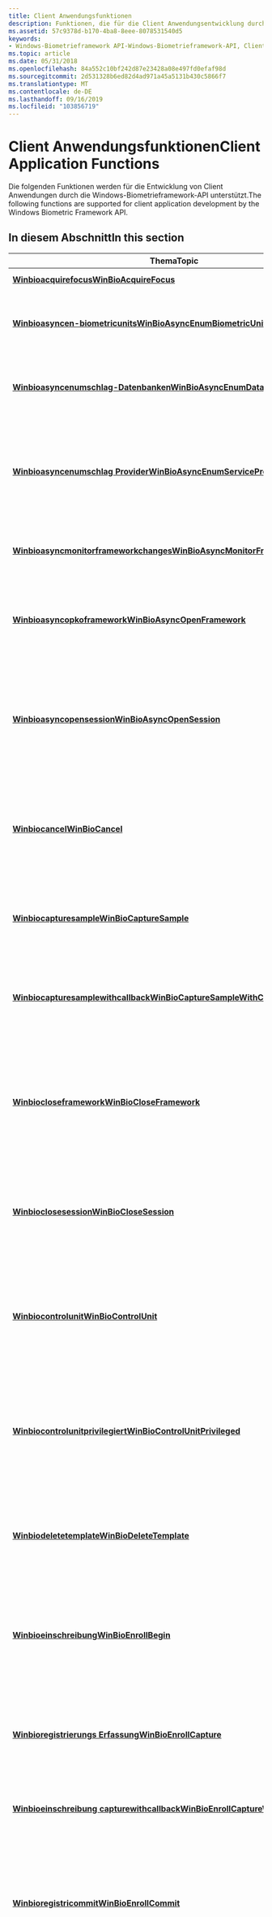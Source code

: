 ```yaml
---
title: Client Anwendungsfunktionen
description: Funktionen, die für die Client Anwendungsentwicklung durch die Windows-Biometrieframework-API unterstützt werden
ms.assetid: 57c9378d-b170-4ba8-8eee-8078531540d5
keywords:
- Windows-Biometrieframework API-Windows-Biometrieframework-API, Client Anwendungsfunktionen
ms.topic: article
ms.date: 05/31/2018
ms.openlocfilehash: 84a552c10bf242d87e23428a08e497fd0efaf98d
ms.sourcegitcommit: 2d531328b6ed82d4ad971a45a5131b430c5866f7
ms.translationtype: MT
ms.contentlocale: de-DE
ms.lasthandoff: 09/16/2019
ms.locfileid: "103856719"
---
```

# <a name="client-application-functions"></a><span data-ttu-id="5427d-104">Client Anwendungsfunktionen</span><span class="sxs-lookup"><span data-stu-id="5427d-104">Client Application Functions</span></span>

<span data-ttu-id="5427d-105">Die folgenden Funktionen werden für die Entwicklung von Client Anwendungen durch die Windows-Biometrieframework-API unterstützt.</span><span class="sxs-lookup"><span data-stu-id="5427d-105">The following functions are supported for client application development by the Windows Biometric Framework API.</span></span>

## <a name="in-this-section"></a><span data-ttu-id="5427d-106">In diesem Abschnitt</span><span class="sxs-lookup"><span data-stu-id="5427d-106">In this section</span></span>



| <span data-ttu-id="5427d-107">Thema</span><span class="sxs-lookup"><span data-stu-id="5427d-107">Topic</span></span>                                                                                       | <span data-ttu-id="5427d-108">BESCHREIBUNG</span><span class="sxs-lookup"><span data-stu-id="5427d-108">Description</span></span>                                                                                                                                                                                                                              |
|---------------------------------------------------------------------------------------------|------------------------------------------------------------------------------------------------------------------------------------------------------------------------------------------------------------------------------------------|
| [<span data-ttu-id="5427d-109">**Winbioacquirefocus**</span><span class="sxs-lookup"><span data-stu-id="5427d-109">**WinBioAcquireFocus**</span></span>](/windows/desktop/api/Winbio/nf-winbio-winbioacquirefocus)<br/>                                 | <span data-ttu-id="5427d-110">Ruft den Fenster Fokus ab.</span><span class="sxs-lookup"><span data-stu-id="5427d-110">Acquires window focus.</span></span><br/>                                                                                                                                                                                                        |
| [<span data-ttu-id="5427d-111">**Winbioasyncen-biometricunits**</span><span class="sxs-lookup"><span data-stu-id="5427d-111">**WinBioAsyncEnumBiometricUnits**</span></span>](/windows/desktop/api/Winbio/nf-winbio-winbioasyncenumbiometricunits)<br/>           | <span data-ttu-id="5427d-112">Listet alle angeschlossenen biometrischen Einheiten, die dem Eingabe faktertyp entsprechen, asynchron auf.</span><span class="sxs-lookup"><span data-stu-id="5427d-112">Asynchronously enumerates all attached biometric units that match the input factor type.</span></span><br/>                                                                                                                                      |
| [<span data-ttu-id="5427d-113">**Winbioasyncenumschlag-Datenbanken**</span><span class="sxs-lookup"><span data-stu-id="5427d-113">**WinBioAsyncEnumDatabases**</span></span>](/windows/desktop/api/Winbio/nf-winbio-winbioasyncenumdatabases)<br/>                     | <span data-ttu-id="5427d-114">Listet asynchron alle registrierten Datenbanken auf, die einem angegebenen Typ entsprechen.</span><span class="sxs-lookup"><span data-stu-id="5427d-114">Asynchronously enumerates all registered databases that match a specified type.</span></span><br/>                                                                                                                                               |
| [<span data-ttu-id="5427d-115">**Winbioasyncenumschlag Provider**</span><span class="sxs-lookup"><span data-stu-id="5427d-115">**WinBioAsyncEnumServiceProviders**</span></span>](/windows/desktop/api/Winbio/nf-winbio-winbioasyncenumserviceproviders)<br/>       | <span data-ttu-id="5427d-116">Gibt asynchron Informationen zu installierten biometrischen Dienstanbietern zurück.</span><span class="sxs-lookup"><span data-stu-id="5427d-116">Asynchronously returns information about installed biometric service providers.</span></span> <span data-ttu-id="5427d-117">Beginnend mit Windows 10, Build 1607, ist diese Funktion für die Verwendung mit einem mobilen Image verfügbar.</span><span class="sxs-lookup"><span data-stu-id="5427d-117">Starting with Windows 10, build 1607, this function is available to use with a mobile image.</span></span><br/>                                                  |
| [<span data-ttu-id="5427d-118">**Winbioasyncmonitorframeworkchanges**</span><span class="sxs-lookup"><span data-stu-id="5427d-118">**WinBioAsyncMonitorFrameworkChanges**</span></span>](/windows/desktop/api/Winbio/nf-winbio-winbioasyncmonitorframeworkchanges)<br/> | <span data-ttu-id="5427d-119">Startet einen asynchronen Monitor der Änderungen am biometrischen Framework.</span><span class="sxs-lookup"><span data-stu-id="5427d-119">Starts an asynchronous monitor of changes to the biometric framework.</span></span><br/>                                                                                                                                                         |
| [<span data-ttu-id="5427d-120">**Winbioasyncopkoframework**</span><span class="sxs-lookup"><span data-stu-id="5427d-120">**WinBioAsyncOpenFramework**</span></span>](/windows/desktop/api/Winbio/nf-winbio-winbioasyncopenframework)<br/>                     | <span data-ttu-id="5427d-121">Öffnet ein Handle für das biometrische Framework.</span><span class="sxs-lookup"><span data-stu-id="5427d-121">Opens a handle to the biometric framework.</span></span> <span data-ttu-id="5427d-122">Beginnend mit Windows 10, Build 1607, ist diese Funktion für die Verwendung mit einem mobilen Image verfügbar.</span><span class="sxs-lookup"><span data-stu-id="5427d-122">Starting with Windows 10, build 1607, this function is available to use with a mobile image.</span></span><br/>                                                                                       |
| [<span data-ttu-id="5427d-123">**Winbioasyncopensession**</span><span class="sxs-lookup"><span data-stu-id="5427d-123">**WinBioAsyncOpenSession**</span></span>](/windows/desktop/api/Winbio/nf-winbio-winbioasyncopensession)<br/>                         | <span data-ttu-id="5427d-124">Stellt eine asynchrone Verbindung mit einem biometrischen Dienstanbieter und mindestens einer biometrischen Einheit her.</span><span class="sxs-lookup"><span data-stu-id="5427d-124">Asynchronously connects to a biometric service provider and one or more biometric units.</span></span> <span data-ttu-id="5427d-125">Beginnend mit Windows 10, Build 1607, ist diese Funktion für die Verwendung mit einem mobilen Image verfügbar.</span><span class="sxs-lookup"><span data-stu-id="5427d-125">Starting with Windows 10, build 1607, this function is available to use with a mobile image.</span></span><br/>                                         |
| [<span data-ttu-id="5427d-126">**Winbiocancel**</span><span class="sxs-lookup"><span data-stu-id="5427d-126">**WinBioCancel**</span></span>](/windows/desktop/api/Winbio/nf-winbio-winbiocancel)<br/>                                             | <span data-ttu-id="5427d-127">Bricht alle ausstehenden biometrischen Vorgänge für eine angegebene Sitzung ab.</span><span class="sxs-lookup"><span data-stu-id="5427d-127">Cancels all pending biometric operations for a specified session.</span></span> <span data-ttu-id="5427d-128">Beginnend mit Windows 10, Build 1607, ist diese Funktion für die Verwendung mit einem mobilen Image verfügbar.</span><span class="sxs-lookup"><span data-stu-id="5427d-128">Starting with Windows 10, build 1607, this function is available to use with a mobile image.</span></span><br/>                                                                |
| [<span data-ttu-id="5427d-129">**Winbiocapturesample**</span><span class="sxs-lookup"><span data-stu-id="5427d-129">**WinBioCaptureSample**</span></span>](/windows/desktop/api/Winbio/nf-winbio-winbiocapturesample)<br/>                               | <span data-ttu-id="5427d-130">Zeichnet ein biometrisches Beispiel auf und füllt einen biometrischen Informationsdaten Satz (BIR) mit den Rohdaten oder verarbeiteten Daten auf.</span><span class="sxs-lookup"><span data-stu-id="5427d-130">Captures a biometric sample and fills a biometric information record (BIR) with the raw or processed data.</span></span><br/>                                                                                                                    |
| [<span data-ttu-id="5427d-131">**Winbiocapturesamplewithcallback**</span><span class="sxs-lookup"><span data-stu-id="5427d-131">**WinBioCaptureSampleWithCallback**</span></span>](/windows/desktop/api/Winbio/nf-winbio-winbiocapturesamplewithcallback)<br/>       | <span data-ttu-id="5427d-132">Erfasst ein biometrisches Beispiel asynchron und gibt die Rohdaten oder verarbeiteten Daten in einem biometrischen Informationsdaten Satz (BIR) zurück.</span><span class="sxs-lookup"><span data-stu-id="5427d-132">Captures a biometric sample asynchronously and returns the raw or processed data in a biometric information record (BIR).</span></span><br/>                                                                                                     |
| [<span data-ttu-id="5427d-133">**Winbiocloseframework**</span><span class="sxs-lookup"><span data-stu-id="5427d-133">**WinBioCloseFramework**</span></span>](/windows/desktop/api/Winbio/nf-winbio-winbiocloseframework)<br/>                             | <span data-ttu-id="5427d-134">Schließt ein Framework-handle, das zuvor mit [**winbioasyncopframeframework**](/windows/desktop/api/Winbio/nf-winbio-winbioasyncopenframework)geöffnet wurde.</span><span class="sxs-lookup"><span data-stu-id="5427d-134">Closes a framework handle previously opened with [**WinBioAsyncOpenFramework**](/windows/desktop/api/Winbio/nf-winbio-winbioasyncopenframework).</span></span> <span data-ttu-id="5427d-135">Beginnend mit Windows 10, Build 1607, ist diese Funktion für die Verwendung mit einem mobilen Image verfügbar.</span><span class="sxs-lookup"><span data-stu-id="5427d-135">Starting with Windows 10, build 1607, this function is available to use with a mobile image.</span></span><br/>                   |
| [<span data-ttu-id="5427d-136">**Winbioclosesession**</span><span class="sxs-lookup"><span data-stu-id="5427d-136">**WinBioCloseSession**</span></span>](/windows/desktop/api/Winbio/nf-winbio-winbioclosesession)<br/>                                 | <span data-ttu-id="5427d-137">Schließt eine biometrische Sitzung und gibt zugeordnete Ressourcen frei.</span><span class="sxs-lookup"><span data-stu-id="5427d-137">Closes a biometric session and releases associated resources.</span></span> <span data-ttu-id="5427d-138">Beginnend mit Windows 10, Build 1607, ist diese Funktion für die Verwendung mit einem mobilen Image verfügbar.</span><span class="sxs-lookup"><span data-stu-id="5427d-138">Starting with Windows 10, build 1607, this function is available to use with a mobile image.</span></span><br/>                                                                    |
| [<span data-ttu-id="5427d-139">**Winbiocontrolunit**</span><span class="sxs-lookup"><span data-stu-id="5427d-139">**WinBioControlUnit**</span></span>](/windows/desktop/api/Winbio/nf-winbio-winbiocontrolunit)<br/>                                   | <span data-ttu-id="5427d-140">Ermöglicht dem Aufrufer, vom Hersteller definierte Steuerungs Vorgänge für eine biometrische Einheit auszuführen.</span><span class="sxs-lookup"><span data-stu-id="5427d-140">Allows the caller to perform vendor-defined control operations on a biometric unit.</span></span> <span data-ttu-id="5427d-141">Beginnend mit Windows 10, Build 1607, ist diese Funktion für die Verwendung mit einem mobilen Image verfügbar.</span><span class="sxs-lookup"><span data-stu-id="5427d-141">Starting with Windows 10, build 1607, this function is available to use with a mobile image.</span></span><br/>                                              |
| [<span data-ttu-id="5427d-142">**Winbiocontrolunitprivilegiert**</span><span class="sxs-lookup"><span data-stu-id="5427d-142">**WinBioControlUnitPrivileged**</span></span>](/windows/desktop/api/Winbio/nf-winbio-winbiocontrolunitprivileged)<br/>               | <span data-ttu-id="5427d-143">Ermöglicht dem Aufrufer, vom Hersteller definierte Steuerungs Vorgänge für eine biometrische Einheit auszuführen.</span><span class="sxs-lookup"><span data-stu-id="5427d-143">Allows the caller to perform privileged vendor-defined control operations on a biometric unit.</span></span> <span data-ttu-id="5427d-144">Beginnend mit Windows 10, Build 1607, ist diese Funktion für die Verwendung mit einem mobilen Image verfügbar.</span><span class="sxs-lookup"><span data-stu-id="5427d-144">Starting with Windows 10, build 1607, this function is available to use with a mobile image.</span></span><br/>                                   |
| [<span data-ttu-id="5427d-145">**Winbiodeletetemplate**</span><span class="sxs-lookup"><span data-stu-id="5427d-145">**WinBioDeleteTemplate**</span></span>](/windows/desktop/api/Winbio/nf-winbio-winbiodeletetemplate)<br/>                             | <span data-ttu-id="5427d-146">Löscht eine biometrische Vorlage aus dem Vorlagen Speicher.</span><span class="sxs-lookup"><span data-stu-id="5427d-146">Deletes a biometric template from the template store.</span></span> <span data-ttu-id="5427d-147">Beginnend mit Windows 10, Build 1607, ist diese Funktion für die Verwendung mit einem mobilen Image verfügbar.</span><span class="sxs-lookup"><span data-stu-id="5427d-147">Starting with Windows 10, build 1607, this function is available to use with a mobile image.</span></span><br/>                                                                            |
| [<span data-ttu-id="5427d-148">**Winbioeinschreibung**</span><span class="sxs-lookup"><span data-stu-id="5427d-148">**WinBioEnrollBegin**</span></span>](/windows/desktop/api/Winbio/nf-winbio-winbioenrollbegin)<br/>                                   | <span data-ttu-id="5427d-149">Initiiert eine biometrische Registrierungs Sequenz und erstellt eine leere biometrische Vorlage.</span><span class="sxs-lookup"><span data-stu-id="5427d-149">Initiates a biometric enrollment sequence and creates an empty biometric template.</span></span> <span data-ttu-id="5427d-150">Beginnend mit Windows 10, Build 1607, ist diese Funktion für die Verwendung mit einem mobilen Image verfügbar.</span><span class="sxs-lookup"><span data-stu-id="5427d-150">Starting with Windows 10, build 1607, this function is available to use with a mobile image.</span></span><br/>                                               |
| [<span data-ttu-id="5427d-151">**Winbioregistrierungs Erfassung**</span><span class="sxs-lookup"><span data-stu-id="5427d-151">**WinBioEnrollCapture**</span></span>](/windows/desktop/api/Winbio/nf-winbio-winbioenrollcapture)<br/>                               | <span data-ttu-id="5427d-152">Erfasst ein biometrisches Beispiel und fügt es einer Vorlage hinzu.</span><span class="sxs-lookup"><span data-stu-id="5427d-152">Captures a biometric sample and adds it to a template.</span></span> <span data-ttu-id="5427d-153">Beginnend mit Windows 10, Build 1607, ist diese Funktion für die Verwendung mit einem mobilen Image verfügbar.</span><span class="sxs-lookup"><span data-stu-id="5427d-153">Starting with Windows 10, build 1607, this function is available to use with a mobile image.</span></span><br/>                                                                           |
| [<span data-ttu-id="5427d-154">**Winbioeinschreibung capturewithcallback**</span><span class="sxs-lookup"><span data-stu-id="5427d-154">**WinBioEnrollCaptureWithCallback**</span></span>](/windows/desktop/api/Winbio/nf-winbio-winbioenrollcapturewithcallback)<br/>       | <span data-ttu-id="5427d-155">Erfasst ein biometrisches Beispiel asynchron und fügt es einer Vorlage hinzu.</span><span class="sxs-lookup"><span data-stu-id="5427d-155">Asynchronously captures a biometric sample and adds it to a template.</span></span><br/>                                                                                                                                                         |
| [<span data-ttu-id="5427d-156">**Winbioregistricommit**</span><span class="sxs-lookup"><span data-stu-id="5427d-156">**WinBioEnrollCommit**</span></span>](/windows/desktop/api/Winbio/nf-winbio-winbioenrollcommit)<br/>                                 | <span data-ttu-id="5427d-157">Schließt eine ausstehende biometrische Vorlage ab und speichert Sie in der Datenbank, die der für die Anmeldung verwendeten biometrischen Einheit zugeordnet ist.</span><span class="sxs-lookup"><span data-stu-id="5427d-157">Finalizes a pending biometric template and saves it to the database associated with the biometric unit used for enrollment.</span></span> <span data-ttu-id="5427d-158">Beginnend mit Windows 10, Build 1607, ist diese Funktion für die Verwendung mit einem mobilen Image verfügbar.</span><span class="sxs-lookup"><span data-stu-id="5427d-158">Starting with Windows 10, build 1607, this function is available to use with a mobile image.</span></span><br/>      |
| [<span data-ttu-id="5427d-159">**Winbioeinschreibung verwerfen**</span><span class="sxs-lookup"><span data-stu-id="5427d-159">**WinBioEnrollDiscard**</span></span>](/windows/desktop/api/Winbio/nf-winbio-winbioenrolldiscard)<br/>                               | <span data-ttu-id="5427d-160">Beendet die Registrierungs Sequenz und verwirft eine ausstehende biometrische Vorlage.</span><span class="sxs-lookup"><span data-stu-id="5427d-160">Ends the enrollment sequence and discards a pending biometric template.</span></span> <span data-ttu-id="5427d-161">Beginnend mit Windows 10, Build 1607, ist diese Funktion für die Verwendung mit einem mobilen Image verfügbar.</span><span class="sxs-lookup"><span data-stu-id="5427d-161">Starting with Windows 10, build 1607, this function is available to use with a mobile image.</span></span><br/>                                                          |
| [<span data-ttu-id="5427d-162">**Winbioeinschreibung SELECT**</span><span class="sxs-lookup"><span data-stu-id="5427d-162">**WinBioEnrollSelect**</span></span>](/windows/desktop/api/winbio/nf-winbio-winbioenrollselect)<br/>                                 | <span data-ttu-id="5427d-163">Gibt die Person an, die Sie registrieren möchten, wenn Daten, die mehrere Einzelpersonen darstellen, im Beispiel Puffer vorhanden sind.</span><span class="sxs-lookup"><span data-stu-id="5427d-163">Specifies the individual that you want to enroll when data that represents multiple individuals is present in the sample buffer.</span></span> <span data-ttu-id="5427d-164">Beginnend mit Windows 10, Build 1607, ist diese Funktion für die Verwendung mit einem mobilen Image verfügbar.</span><span class="sxs-lookup"><span data-stu-id="5427d-164">Starting with Windows 10, build 1607, this function is available to use with a mobile image.</span></span><br/> |
| [<span data-ttu-id="5427d-165">**Winbioenumbiometricunits**</span><span class="sxs-lookup"><span data-stu-id="5427d-165">**WinBioEnumBiometricUnits**</span></span>](/windows/desktop/api/Winbio/nf-winbio-winbioenumbiometricunits)<br/>                     | <span data-ttu-id="5427d-166">Listet alle angeschlossenen biometrischen Einheiten auf, die dem Eingabetyp entsprechen.</span><span class="sxs-lookup"><span data-stu-id="5427d-166">Enumerates all attached biometric units that match the input type.</span></span><br/>                                                                                                                                                            |
| [<span data-ttu-id="5427d-167">**Winbioenumdatenbanken**</span><span class="sxs-lookup"><span data-stu-id="5427d-167">**WinBioEnumDatabases**</span></span>](/windows/desktop/api/Winbio/nf-winbio-winbioenumdatabases)<br/>                               | <span data-ttu-id="5427d-168">Listet alle registrierten Datenbanken auf, die einem angegebenen Typ entsprechen.</span><span class="sxs-lookup"><span data-stu-id="5427d-168">Enumerates all registered databases that match a specified type.</span></span><br/>                                                                                                                                                              |
| [<span data-ttu-id="5427d-169">**Winbioenumregistrierungen**</span><span class="sxs-lookup"><span data-stu-id="5427d-169">**WinBioEnumEnrollments**</span></span>](/windows/desktop/api/Winbio/nf-winbio-winbioenumenrollments)<br/>                           | <span data-ttu-id="5427d-170">Ruft die biometrischen unter Faktoren ab, die für eine angegebene Identität und biometrische Einheit registriert sind.</span><span class="sxs-lookup"><span data-stu-id="5427d-170">Retrieves the biometric sub-factors enrolled for a specified identity and biometric unit.</span></span> <span data-ttu-id="5427d-171">Beginnend mit Windows 10, Build 1607, ist diese Funktion für die Verwendung mit einem mobilen Image verfügbar.</span><span class="sxs-lookup"><span data-stu-id="5427d-171">Starting with Windows 10, build 1607, this function is available to use with a mobile image.</span></span><br/>                                        |
| [<span data-ttu-id="5427d-172">**Winbioenumserviceproviders**</span><span class="sxs-lookup"><span data-stu-id="5427d-172">**WinBioEnumServiceProviders**</span></span>](/windows/desktop/api/Winbio/nf-winbio-winbioenumserviceproviders)<br/>                 | <span data-ttu-id="5427d-173">Ruft Informationen zu installierten biometrischen Dienstanbietern ab.</span><span class="sxs-lookup"><span data-stu-id="5427d-173">Retrieves information about installed biometric service providers.</span></span> <span data-ttu-id="5427d-174">Beginnend mit Windows 10, Build 1607, ist diese Funktion für die Verwendung mit einem mobilen Image verfügbar.</span><span class="sxs-lookup"><span data-stu-id="5427d-174">Starting with Windows 10, build 1607, this function is available to use with a mobile image.</span></span><br/>                                                               |
| [<span data-ttu-id="5427d-175">**Winbiofree**</span><span class="sxs-lookup"><span data-stu-id="5427d-175">**WinBioFree**</span></span>](/windows/desktop/api/Winbio/nf-winbio-winbiofree)<br/>                                                 | <span data-ttu-id="5427d-176">Gibt den Arbeitsspeicher frei, der der Client Anwendung durch einen früheren Rückruf einer Windows-Biometrieframework-API-Funktion zugeordnet wurde.</span><span class="sxs-lookup"><span data-stu-id="5427d-176">Releases memory allocated for the client application by an earlier call to a Windows Biometric Framework API function.</span></span> <span data-ttu-id="5427d-177">Beginnend mit Windows 10, Build 1607, ist diese Funktion für die Verwendung mit einem mobilen Image verfügbar.</span><span class="sxs-lookup"><span data-stu-id="5427d-177">Starting with Windows 10, build 1607, this function is available to use with a mobile image.</span></span><br/>           |
| [<span data-ttu-id="5427d-178">**Winbiogetkredentialstate**</span><span class="sxs-lookup"><span data-stu-id="5427d-178">**WinBioGetCredentialState**</span></span>](/windows/desktop/api/Winbio/nf-winbio-winbiogetcredentialstate)<br/>                     | <span data-ttu-id="5427d-179">Ruft einen Wert ab, der angibt, ob für den angegebenen Benutzer Anmelde Informationen festgelegt wurden.</span><span class="sxs-lookup"><span data-stu-id="5427d-179">Retrieves a value that specifies whether credentials have been set for the specified user.</span></span> <span data-ttu-id="5427d-180">Beginnend mit Windows 10, Build 1607, ist diese Funktion für die Verwendung mit einem mobilen Image verfügbar.</span><span class="sxs-lookup"><span data-stu-id="5427d-180">Starting with Windows 10, build 1607, this function is available to use with a mobile image.</span></span><br/>                                       |
| [<span data-ttu-id="5427d-181">**Winbiogetdomainlogonsetting**</span><span class="sxs-lookup"><span data-stu-id="5427d-181">**WinBioGetDomainLogonSetting**</span></span>](/windows/desktop/api/Winbio/nf-winbio-winbiogetdomainlogonsetting)<br/>               | <span data-ttu-id="5427d-182">Ruft einen Wert ab, der angibt, ob sich Benutzer mit biometrischen Informationen bei einer Domäne anmelden können.</span><span class="sxs-lookup"><span data-stu-id="5427d-182">Retrieves a value that specifies whether users can log on to a domain by using biometric information.</span></span><br/>                                                                                                                         |
| [<span data-ttu-id="5427d-183">**Winbiogetenabledsetting**</span><span class="sxs-lookup"><span data-stu-id="5427d-183">**WinBioGetEnabledSetting**</span></span>](/windows/desktop/api/Winbio/nf-winbio-winbiogetenabledsetting)<br/>                       | <span data-ttu-id="5427d-184">Ruft einen Wert ab, der angibt, ob die Windows-Biometrieframework derzeit aktiviert ist.</span><span class="sxs-lookup"><span data-stu-id="5427d-184">Retrieves a value that specifies whether the Windows Biometric Framework is currently enabled.</span></span><br/>                                                                                                                                |
| [<span data-ttu-id="5427d-185">**Winbiogetenrolledfactors**</span><span class="sxs-lookup"><span data-stu-id="5427d-185">**WinBioGetEnrolledFactors**</span></span>](/windows/desktop/api/winbio/nf-winbio-winbiogetenrolledfactors)<br/>                     | <span data-ttu-id="5427d-186">Ruft Informationen zu den biometrischen Registrierungen ab, die der angegebene Benutzer auf dem Computer hat.</span><span class="sxs-lookup"><span data-stu-id="5427d-186">Gets information about the biometric enrollments that the specified user has on the computer.</span></span><br/>                                                                                                                                 |
| [<span data-ttu-id="5427d-187">**Winbiogetlogonsetting**</span><span class="sxs-lookup"><span data-stu-id="5427d-187">**WinBioGetLogonSetting**</span></span>](/windows/desktop/api/Winbio/nf-winbio-winbiogetlogonsetting)<br/>                           | <span data-ttu-id="5427d-188">Ruft einen Wert ab, der angibt, ob sich Benutzer mit biometrischen Informationen anmelden können.</span><span class="sxs-lookup"><span data-stu-id="5427d-188">Retrieves a value that indicates whether users can log on by using biometric information.</span></span><br/>                                                                                                                                     |
| [<span data-ttu-id="5427d-189">**Winbiogetproperty**</span><span class="sxs-lookup"><span data-stu-id="5427d-189">**WinBioGetProperty**</span></span>](/windows/desktop/api/Winbio/nf-winbio-winbiogetproperty)<br/>                                   | <span data-ttu-id="5427d-190">Ruft eine Sitzungs-, Einheiten-oder Vorlagen Eigenschaft ab.</span><span class="sxs-lookup"><span data-stu-id="5427d-190">Retrieves a session, unit, or template property.</span></span> <span data-ttu-id="5427d-191">Beginnend mit Windows 10, Build 1607, ist diese Funktion für die Verwendung mit einem mobilen Image verfügbar.</span><span class="sxs-lookup"><span data-stu-id="5427d-191">Starting with Windows 10, build 1607, this function is available to use with a mobile image.</span></span><br/>                                                                                 |
| [<span data-ttu-id="5427d-192">**Winbioidentifizierung**</span><span class="sxs-lookup"><span data-stu-id="5427d-192">**WinBioIdentify**</span></span>](/windows/desktop/api/Winbio/nf-winbio-winbioidentify)<br/>                                         | <span data-ttu-id="5427d-193">Erfasst ein biometrisches Beispiel und bestimmt, ob es mit einer vorhandenen biometrischen Vorlage übereinstimmt.</span><span class="sxs-lookup"><span data-stu-id="5427d-193">Captures a biometric sample and determines whether it matches an existing biometric template.</span></span> <span data-ttu-id="5427d-194">Beginnend mit Windows 10, Build 1607, ist diese Funktion für die Verwendung mit einem mobilen Image verfügbar.</span><span class="sxs-lookup"><span data-stu-id="5427d-194">Starting with Windows 10, build 1607, this function is available to use with a mobile image.</span></span><br/>                                    |
| [<span data-ttu-id="5427d-195">**Winbioidentifywithcallback**</span><span class="sxs-lookup"><span data-stu-id="5427d-195">**WinBioIdentifyWithCallback**</span></span>](/windows/desktop/api/Winbio/nf-winbio-winbioidentifywithcallback)<br/>                 | <span data-ttu-id="5427d-196">Erfasst ein biometrisches Beispiel asynchron und bestimmt, ob es mit einer vorhandenen biometrischen Vorlage übereinstimmt.</span><span class="sxs-lookup"><span data-stu-id="5427d-196">Asynchronously captures a biometric sample and determines whether it matches an existing biometric template.</span></span><br/>                                                                                                                  |
| [<span data-ttu-id="5427d-197">**Winbioloalisiesensor**</span><span class="sxs-lookup"><span data-stu-id="5427d-197">**WinBioLocateSensor**</span></span>](/windows/desktop/api/Winbio/nf-winbio-winbiolocatesensor)<br/>                                 | <span data-ttu-id="5427d-198">Ruft die ID-Nummer einer biometrischen Einheit ab, die von einem Benutzer interaktiv ausgewählt wurde.</span><span class="sxs-lookup"><span data-stu-id="5427d-198">Retrieves the ID number of a biometric unit selected interactively by a user.</span></span><br/>                                                                                                                                                 |
| [<span data-ttu-id="5427d-199">**Winbioloeresensorwithcallback**</span><span class="sxs-lookup"><span data-stu-id="5427d-199">**WinBioLocateSensorWithCallback**</span></span>](/windows/desktop/api/Winbio/nf-winbio-winbiolocatesensorwithcallback)<br/>         | <span data-ttu-id="5427d-200">Ruft die ID-Nummer der biometrischen Einheit, die interaktiv von einem Benutzer ausgewählt wurde, asynchron ab.</span><span class="sxs-lookup"><span data-stu-id="5427d-200">Asynchronously retrieves the ID number of the biometric unit selected interactively by a user.</span></span><br/>                                                                                                                                |
| [<span data-ttu-id="5427d-201">**Winbiolockunit**</span><span class="sxs-lookup"><span data-stu-id="5427d-201">**WinBioLockUnit**</span></span>](/windows/desktop/api/Winbio/nf-winbio-winbiolockunit)<br/>                                         | <span data-ttu-id="5427d-202">Sperrt eine biometrische Einheit für die ausschließliche Verwendung durch eine einzelne Sitzung.</span><span class="sxs-lookup"><span data-stu-id="5427d-202">Locks a biometric unit for exclusive use by a single session.</span></span> <span data-ttu-id="5427d-203">Beginnend mit Windows 10, Build 1607, ist diese Funktion für die Verwendung mit einem mobilen Image verfügbar.</span><span class="sxs-lookup"><span data-stu-id="5427d-203">Starting with Windows 10, build 1607, this function is available to use with a mobile image.</span></span><br/>                                                                    |
| [<span data-ttu-id="5427d-204">**Winbiologonidentifieduser**</span><span class="sxs-lookup"><span data-stu-id="5427d-204">**WinBioLogonIdentifiedUser**</span></span>](/windows/desktop/api/Winbio/nf-winbio-winbiologonidentifieduser)<br/>                   | <span data-ttu-id="5427d-205">bewirkt, dass ein schneller Benutzer zu dem Konto wechselt, das dem letzten erfolgreichen Identifikations Vorgang zugeordnet ist, der von der biometrischen Sitzung ausgeführt wurde.</span><span class="sxs-lookup"><span data-stu-id="5427d-205">causes a fast user switch to the account associated with the last successful identification operation performed by the biometric session.</span></span><br/>                                                                                     |
| [<span data-ttu-id="5427d-206">**Winbiomonitorpresence**</span><span class="sxs-lookup"><span data-stu-id="5427d-206">**WinBioMonitorPresence**</span></span>](/windows/desktop/api/winbio/nf-winbio-winbiomonitorpresence)<br/>                           | <span data-ttu-id="5427d-207">Schaltet den Mechanismus für die Gesichtserkennung oder IRIS-Überwachung für die angegebene biometrische Einheit ein.</span><span class="sxs-lookup"><span data-stu-id="5427d-207">Turns on the face-recognition or iris-monitoring mechanism for the specified biometric unit.</span></span> <span data-ttu-id="5427d-208">Beginnend mit Windows 10, Build 1607, ist diese Funktion für die Verwendung mit einem mobilen Image verfügbar.</span><span class="sxs-lookup"><span data-stu-id="5427d-208">Starting with Windows 10, build 1607, this function is available to use with a mobile image.</span></span><br/>                                     |
| [<span data-ttu-id="5427d-209">**Winbioopensession**</span><span class="sxs-lookup"><span data-stu-id="5427d-209">**WinBioOpenSession**</span></span>](/windows/desktop/api/Winbio/nf-winbio-winbioopensession)<br/>                                   | <span data-ttu-id="5427d-210">Stellt eine Verbindung mit einem biometrischen Dienstanbieter und mindestens einer biometrischen Einheit her.</span><span class="sxs-lookup"><span data-stu-id="5427d-210">Connects to a biometric service provider and one or more biometric units.</span></span><br/>                                                                                                                                                     |
| [<span data-ttu-id="5427d-211">**Winbioregistereventmonitor**</span><span class="sxs-lookup"><span data-stu-id="5427d-211">**WinBioRegisterEventMonitor**</span></span>](/windows/desktop/api/Winbio/nf-winbio-winbioregistereventmonitor)<br/>                 | <span data-ttu-id="5427d-212">Registriert eine Rückruffunktion für den Empfang von Ereignis Benachrichtigungen vom Dienstanbieter, der einer geöffneten Sitzung zugeordnet ist.</span><span class="sxs-lookup"><span data-stu-id="5427d-212">Registers a callback function to receive event notifications from the service provider associated with an open session.</span></span><br/>                                                                                                       |
| [<span data-ttu-id="5427d-213">**Winbioreleasefocus**</span><span class="sxs-lookup"><span data-stu-id="5427d-213">**WinBioReleaseFocus**</span></span>](/windows/desktop/api/Winbio/nf-winbio-winbioreleasefocus)<br/>                                 | <span data-ttu-id="5427d-214">Gibt den Fenster Fokus frei.</span><span class="sxs-lookup"><span data-stu-id="5427d-214">Releases window focus.</span></span><br/>                                                                                                                                                                                                        |
| [<span data-ttu-id="5427d-215">**Winbioremoveallanmelde Informationen**</span><span class="sxs-lookup"><span data-stu-id="5427d-215">**WinBioRemoveAllCredentials**</span></span>](/windows/desktop/api/Winbio/nf-winbio-winbioremoveallcredentials)<br/>                 | <span data-ttu-id="5427d-216">Entfernt alle Anmelde Informationen aus dem Speicher.</span><span class="sxs-lookup"><span data-stu-id="5427d-216">Removes all credentials from the store.</span></span> <span data-ttu-id="5427d-217">Beginnend mit Windows 10, Build 1607, ist diese Funktion für die Verwendung mit einem mobilen Image verfügbar.</span><span class="sxs-lookup"><span data-stu-id="5427d-217">Starting with Windows 10, build 1607, this function is available to use with a mobile image.</span></span><br/>                                                                                          |
| [<span data-ttu-id="5427d-218">**Winbioremovealldomaincredenseins**</span><span class="sxs-lookup"><span data-stu-id="5427d-218">**WinBioRemoveAllDomainCredentials**</span></span>](/windows/desktop/api/Winbio/nf-winbio-winbioremovealldomaincredentials)<br/>     | <span data-ttu-id="5427d-219">Entfernt alle Benutzer Anmelde Informationen für die aktuelle Domäne aus dem Speicher.</span><span class="sxs-lookup"><span data-stu-id="5427d-219">Removes all user credentials for the current domain from the store.</span></span> <span data-ttu-id="5427d-220">Beginnend mit Windows 10, Build 1607, ist diese Funktion für die Verwendung mit einem mobilen Image verfügbar.</span><span class="sxs-lookup"><span data-stu-id="5427d-220">Starting with Windows 10, build 1607, this function is available to use with a mobile image.</span></span><br/>                                                              |
| [<span data-ttu-id="5427d-221">**Winbioremovecredential**</span><span class="sxs-lookup"><span data-stu-id="5427d-221">**WinBioRemoveCredential**</span></span>](/windows/desktop/api/Winbio/nf-winbio-winbioremovecredential)<br/>                         | <span data-ttu-id="5427d-222">Löscht Anmelde Informationen für biometrische Anmelde Informationen für einen angegebenen Benutzer.</span><span class="sxs-lookup"><span data-stu-id="5427d-222">Deletes a biometric logon credential for a specified user.</span></span> <span data-ttu-id="5427d-223">Beginnend mit Windows 10, Build 1607, ist diese Funktion für die Verwendung mit einem mobilen Image verfügbar.</span><span class="sxs-lookup"><span data-stu-id="5427d-223">Starting with Windows 10, build 1607, this function is available to use with a mobile image.</span></span><br/>                                                                       |
| [<span data-ttu-id="5427d-224">**Winbiosetcredential**</span><span class="sxs-lookup"><span data-stu-id="5427d-224">**WinBioSetCredential**</span></span>](/windows/desktop/api/Winbio/nf-winbio-winbiosetcredential)<br/>                               | <span data-ttu-id="5427d-225">Speichert Anmelde Informationen für biometrische Anmelde Informationen für den aktuellen Benutzer.</span><span class="sxs-lookup"><span data-stu-id="5427d-225">Saves a biometric logon credential for the current user.</span></span> <span data-ttu-id="5427d-226">Beginnend mit Windows 10, Build 1607, ist diese Funktion für die Verwendung mit einem mobilen Image verfügbar.</span><span class="sxs-lookup"><span data-stu-id="5427d-226">Starting with Windows 10, build 1607, this function is available to use with a mobile image.</span></span><br/>                                                                         |
| [<span data-ttu-id="5427d-227">**Winbiosetproperty**</span><span class="sxs-lookup"><span data-stu-id="5427d-227">**WinBioSetProperty**</span></span>](/windows/desktop/api/winbio/nf-winbio-winbiosetproperty)<br/>                                   | <span data-ttu-id="5427d-228">Legt den Wert einer Standard Eigenschaft fest, die einer biometrischen Sitzung, Einheit, Vorlage oder einem Konto zugeordnet ist.</span><span class="sxs-lookup"><span data-stu-id="5427d-228">Sets the value of a standard property associated with a biometric session, unit, template, or account.</span></span> <span data-ttu-id="5427d-229">Beginnend mit Windows 10, Build 1607, ist diese Funktion für die Verwendung mit einem mobilen Image verfügbar.</span><span class="sxs-lookup"><span data-stu-id="5427d-229">Starting with Windows 10, build 1607, this function is available to use with a mobile image.</span></span><br/>                           |
| [<span data-ttu-id="5427d-230">**Winbiounlockunit**</span><span class="sxs-lookup"><span data-stu-id="5427d-230">**WinBioUnlockUnit**</span></span>](/windows/desktop/api/Winbio/nf-winbio-winbiounlockunit)<br/>                                     | <span data-ttu-id="5427d-231">Gibt die Sitzungs Sperre für die angegebene biometrische Einheit frei.</span><span class="sxs-lookup"><span data-stu-id="5427d-231">Releases the session lock on the specified biometric unit.</span></span><br/>                                                                                                                                                                    |
| [<span data-ttu-id="5427d-232">**Winbiounregistereventmonitor**</span><span class="sxs-lookup"><span data-stu-id="5427d-232">**WinBioUnregisterEventMonitor**</span></span>](/windows/desktop/api/Winbio/nf-winbio-winbiounregistereventmonitor)<br/>             | <span data-ttu-id="5427d-233">bricht Ereignis Benachrichtigungen vom Dienstanbieter ab, der einer offenen biometrischen Sitzung zugeordnet ist.</span><span class="sxs-lookup"><span data-stu-id="5427d-233">cancels event notifications from the service provider associated with an open biometric session.</span></span><br/>                                                                                                                              |
| [<span data-ttu-id="5427d-234">**Winbioverify**</span><span class="sxs-lookup"><span data-stu-id="5427d-234">**WinBioVerify**</span></span>](/windows/desktop/api/Winbio/nf-winbio-winbioverify)<br/>                                             | <span data-ttu-id="5427d-235">Erfasst ein biometrisches Beispiel und bestimmt, ob das Beispiel der angegebenen Benutzeridentität entspricht.</span><span class="sxs-lookup"><span data-stu-id="5427d-235">Captures a biometric sample and determines whether the sample corresponds to the specified user identity.</span></span> <span data-ttu-id="5427d-236">Beginnend mit Windows 10, Build 1607, ist diese Funktion für die Verwendung mit einem mobilen Image verfügbar.</span><span class="sxs-lookup"><span data-stu-id="5427d-236">Starting with Windows 10, build 1607, this function is available to use with a mobile image.</span></span><br/>                        |
| [<span data-ttu-id="5427d-237">**Winbioverifywithcallback**</span><span class="sxs-lookup"><span data-stu-id="5427d-237">**WinBioVerifyWithCallback**</span></span>](/windows/desktop/api/Winbio/nf-winbio-winbioverifywithcallback)<br/>                     | <span data-ttu-id="5427d-238">Erfasst ein biometrisches Beispiel asynchron und bestimmt, ob das Beispiel der angegebenen Benutzeridentität entspricht.</span><span class="sxs-lookup"><span data-stu-id="5427d-238">Asynchronously captures a biometric sample and determines whether the sample corresponds to the specified user identity.</span></span><br/>                                                                                                      |
| [<span data-ttu-id="5427d-239">**Winbiowait**</span><span class="sxs-lookup"><span data-stu-id="5427d-239">**WinBioWait**</span></span>](/windows/desktop/api/Winbio/nf-winbio-winbiowait)<br/>                                                 | <span data-ttu-id="5427d-240">Blockiert die Ausführung des Aufrufers, bis alle ausstehenden biometrischen Vorgänge für eine Sitzung abgeschlossen oder abgebrochen wurden.</span><span class="sxs-lookup"><span data-stu-id="5427d-240">Blocks caller execution until all pending biometric operations for a session have been completed or canceled.</span></span> <span data-ttu-id="5427d-241">Beginnend mit Windows 10, Build 1607, ist diese Funktion für die Verwendung mit einem mobilen Image verfügbar.</span><span class="sxs-lookup"><span data-stu-id="5427d-241">Starting with Windows 10, build 1607, this function is available to use with a mobile image.</span></span><br/>                    |



 

## <a name="related-topics"></a><span data-ttu-id="5427d-242">Zugehörige Themen</span><span class="sxs-lookup"><span data-stu-id="5427d-242">Related topics</span></span>

<dl> <dt>

[<span data-ttu-id="5427d-243">Client Anwendungs Referenz</span><span class="sxs-lookup"><span data-stu-id="5427d-243">Client Application Reference</span></span>](client-application-reference.md)
</dt> </dl>

 

 





